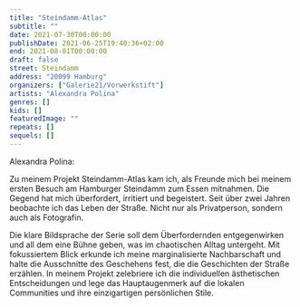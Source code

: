 ```yaml
---
title: "Steindamm-Atlas"
subtitle: ""
date: 2021-07-30T00:00:00
publishDate: 2021-06-25T19:40:36+02:00
end: 2021-08-01T00:00:00
draft: false
street: Steindamm
address: "20099 Hamburg"
organizers: ["Galerie21/Vorwerkstift"]
artists: "Alexandra Polina"
genres: []
kids: []
featuredImage: ""
repeats: []
sequels: []
---
```


Alexandra Polina: 

Zu meinem Projekt Steindamm-Atlas kam ich, als Freunde mich bei meinem ersten Besuch am Hamburger Steindamm zum Essen mitnahmen. Die Gegend hat mich überfordert, irritiert und begeistert. Seit über zwei Jahren beobachte ich das  Leben der Straße. Nicht nur als Privatperson, sondern auch als Fotografin.

Die klare Bildsprache der Serie soll dem Überfordernden entgegenwirken und all dem eine Bühne geben, was im chaotischen Alltag untergeht. Mit fokussiertem Blick erkunde ich meine marginalisierte Nachbarschaft und halte die Ausschnitte des Geschehens fest, die die Geschichten der Straße erzählen. In meinem Projekt zelebriere ich die individuellen ästhetischen Entscheidungen und lege das Hauptaugenmerk auf die lokalen Communities und ihre einzigartigen persönlichen Stile.